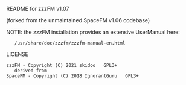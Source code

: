 README for zzzFM v1.07

(forked from the unmaintained SpaceFM v1.06 codebase)

NOTE: the zzzFM installation provides an extensive UserManual here:

       /usr/share/doc/zzzfm/zzzfm-manual-en.html

LICENSE

    zzzFM - Copyright (C) 2021 skidoo   GPL3+
       derived from
    SpaceFM - Copyright (C) 2018 IgnorantGuru   GPL3+
